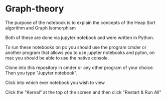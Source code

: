 # Graph-theory
The purpose of the notebook is to explain the concepts of the Heap Sort algorithm and Graph Isomorphism

Both of these are done via jupyter notebook and were written in Python.

To run these notebooks on pc you should use the program cmder or another program that allows you to use jupyter notebooks and pyton, on mac you should be able to use the native console.

Clone into this repository in cmder or any other program of your choice. Then you type "Jupyter notebook".

Click into which ever notebook you wish to view

Click the "Kernal" at the top of the screen and then click "Restart & Run All"
